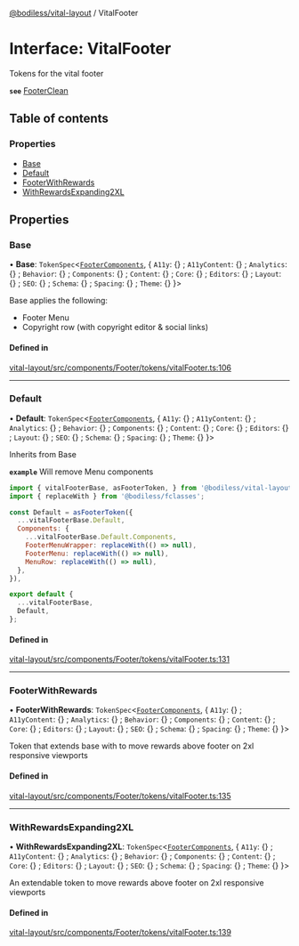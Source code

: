 [@bodiless/vital-layout](../README.md) / VitalFooter

# Interface: VitalFooter

Tokens for the vital footer

**`see`** [FooterClean](../README.md#footerclean)

## Table of contents

### Properties

- [Base](VitalFooter.md#base)
- [Default](VitalFooter.md#default)
- [FooterWithRewards](VitalFooter.md#footerwithrewards)
- [WithRewardsExpanding2XL](VitalFooter.md#withrewardsexpanding2xl)

## Properties

### Base

• **Base**: `TokenSpec`<[`FooterComponents`](FooterComponents.md), { `A11y`: {} ; `A11yContent`: {} ; `Analytics`: {} ; `Behavior`: {} ; `Components`: {} ; `Content`: {} ; `Core`: {} ; `Editors`: {} ; `Layout`: {} ; `SEO`: {} ; `Schema`: {} ; `Spacing`: {} ; `Theme`: {}  }\>

Base applies the following:
- Footer Menu
- Copyright row (with copyright editor & social links)

#### Defined in

[vital-layout/src/components/Footer/tokens/vitalFooter.ts:106](https://github.com/johnsonandjohnson/Bodiless-JS/blob/6d43d8d73/packages/vital-layout/src/components/Footer/tokens/vitalFooter.ts#L106)

___

### Default

• **Default**: `TokenSpec`<[`FooterComponents`](FooterComponents.md), { `A11y`: {} ; `A11yContent`: {} ; `Analytics`: {} ; `Behavior`: {} ; `Components`: {} ; `Content`: {} ; `Core`: {} ; `Editors`: {} ; `Layout`: {} ; `SEO`: {} ; `Schema`: {} ; `Spacing`: {} ; `Theme`: {}  }\>

Inherits from Base

**`example`** Will remove Menu components
```js
import { vitalFooterBase, asFooterToken, } from '@bodiless/vital-layout';
import { replaceWith } from '@bodiless/fclasses';

const Default = asFooterToken({
  ...vitalFooterBase.Default,
  Components: {
    ...vitalFooterBase.Default.Components,
    FooterMenuWrapper: replaceWith(() => null),
    FooterMenu: replaceWith(() => null),
    MenuRow: replaceWith(() => null),
  },
}),

export default {
  ...vitalFooterBase,
  Default,
};
```

#### Defined in

[vital-layout/src/components/Footer/tokens/vitalFooter.ts:131](https://github.com/johnsonandjohnson/Bodiless-JS/blob/6d43d8d73/packages/vital-layout/src/components/Footer/tokens/vitalFooter.ts#L131)

___

### FooterWithRewards

• **FooterWithRewards**: `TokenSpec`<[`FooterComponents`](FooterComponents.md), { `A11y`: {} ; `A11yContent`: {} ; `Analytics`: {} ; `Behavior`: {} ; `Components`: {} ; `Content`: {} ; `Core`: {} ; `Editors`: {} ; `Layout`: {} ; `SEO`: {} ; `Schema`: {} ; `Spacing`: {} ; `Theme`: {}  }\>

Token that extends base with to move rewards above footer on 2xl responsive viewports

#### Defined in

[vital-layout/src/components/Footer/tokens/vitalFooter.ts:135](https://github.com/johnsonandjohnson/Bodiless-JS/blob/6d43d8d73/packages/vital-layout/src/components/Footer/tokens/vitalFooter.ts#L135)

___

### WithRewardsExpanding2XL

• **WithRewardsExpanding2XL**: `TokenSpec`<[`FooterComponents`](FooterComponents.md), { `A11y`: {} ; `A11yContent`: {} ; `Analytics`: {} ; `Behavior`: {} ; `Components`: {} ; `Content`: {} ; `Core`: {} ; `Editors`: {} ; `Layout`: {} ; `SEO`: {} ; `Schema`: {} ; `Spacing`: {} ; `Theme`: {}  }\>

An extendable token to move rewards above footer on 2xl responsive viewports

#### Defined in

[vital-layout/src/components/Footer/tokens/vitalFooter.ts:139](https://github.com/johnsonandjohnson/Bodiless-JS/blob/6d43d8d73/packages/vital-layout/src/components/Footer/tokens/vitalFooter.ts#L139)
